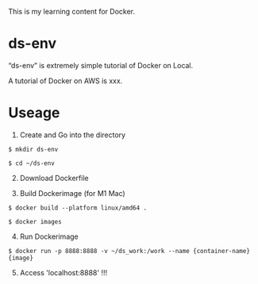This is my learning content for Docker.

# ds-env

“ds-env” is extremely simple tutorial of Docker on Local.

A tutorial of Docker on AWS is xxx.

# Useage

1. Create and Go into the directory
```
$ mkdir ds-env
```
```
$ cd ~/ds-env
```
2. Download Dockerfile

3. Build Dockerimage (for M1 Mac)
```
$ docker build --platform linux/amd64 .
```
```
$ docker images
```

4. Run Dockerimage
```
$ docker run -p 8888:8888 -v ~/ds_work:/work --name {container-name} {image}
```

5. Access 'localhost:8888' !!!
